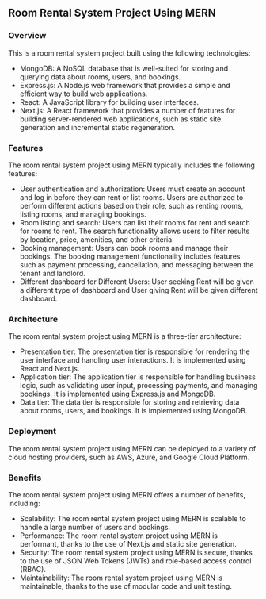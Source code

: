 ## Room Rental System Project Using MERN

### Overview

This is a room rental system project built using the following technologies:

* MongoDB: A NoSQL database that is well-suited for storing and querying data about rooms, users, and bookings.
* Express.js: A Node.js web framework that provides a simple and efficient way to build web applications.
* React: A JavaScript library for building user interfaces.
* Next.js: A React framework that provides a number of features for building server-rendered web applications, such as static site generation and incremental static regeneration.

### Features

The room rental system project using MERN typically includes the following features:

* User authentication and authorization: Users must create an account and log in before they can rent or list rooms. Users are authorized to perform different actions based on their role, such as renting rooms, listing rooms, and managing bookings.
* Room listing and search: Users can list their rooms for rent and search for rooms to rent. The search functionality allows users to filter results by location, price, amenities, and other criteria.
* Booking management: Users can book rooms and manage their bookings. The booking management functionality includes features such as payment processing, cancellation, and messaging between the tenant and landlord.
* Different dashboard for Different Users: User seeking Rent will be given a different type of dashboard and User giving Rent will be given different dashboard.

### Architecture

The room rental system project using MERN is a three-tier architecture:

* Presentation tier: The presentation tier is responsible for rendering the user interface and handling user interactions. It is implemented using React and Next.js.
* Application tier: The application tier is responsible for handling business logic, such as validating user input, processing payments, and managing bookings. It is implemented using Express.js and MongoDB.
* Data tier: The data tier is responsible for storing and retrieving data about rooms, users, and bookings. It is implemented using MongoDB.

### Deployment

The room rental system project using MERN can be deployed to a variety of cloud hosting providers, such as AWS, Azure, and Google Cloud Platform.

### Benefits

The room rental system project using MERN offers a number of benefits, including:

* Scalability: The room rental system project using MERN is scalable to handle a large number of users and bookings.
* Performance: The room rental system project using MERN is performant, thanks to the use of Next.js and static site generation.
* Security: The room rental system project using MERN is secure, thanks to the use of JSON Web Tokens (JWTs) and role-based access control (RBAC).
* Maintainability: The room rental system project using MERN is maintainable, thanks to the use of modular code and unit testing.
